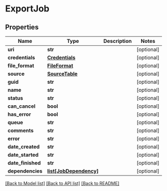 # ExportJob

## Properties
Name | Type | Description | Notes
------------ | ------------- | ------------- | -------------
**uri** | **str** |  | [optional] 
**credentials** | [**Credentials**](Credentials.md) |  | [optional] 
**file_format** | [**FileFormat**](FileFormat.md) |  | [optional] 
**source** | [**SourceTable**](SourceTable.md) |  | [optional] 
**guid** | **str** |  | [optional] 
**name** | **str** |  | [optional] 
**status** | **str** |  | [optional] 
**can_cancel** | **bool** |  | [optional] 
**has_error** | **bool** |  | [optional] 
**queue** | **str** |  | [optional] 
**comments** | **str** |  | [optional] 
**error** | **str** |  | [optional] 
**date_created** | **str** |  | [optional] 
**date_started** | **str** |  | [optional] 
**date_finished** | **str** |  | [optional] 
**dependencies** | [**list[JobDependency]**](JobDependency.md) |  | [optional] 

[[Back to Model list]](../README.md#documentation-for-models) [[Back to API list]](../README.md#documentation-for-api-endpoints) [[Back to README]](../README.md)


